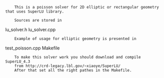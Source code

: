 		This is a poisson solver for 2D elliptic or rectangular geometry that uses SuperLU library.

		Sources are stored in
lu_solver.h
lu_solver.cpp

		Example of usage for elliptic geometry is presented in

test_poisson.cpp
Makefile

		
		To make this solver work you should download and compile SuperLU_4.3 
		from http://crd-legacy.lbl.gov/~xiaoye/SuperLU/
		After that set all the right pathes in the Makefile.
